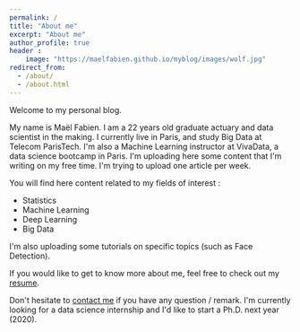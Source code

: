 ```yaml
---
permalink: /
title: "About me"
excerpt: "About me"
author_profile: true
header :
    image: "https://maelfabien.github.io/myblog/images/wolf.jpg"
redirect_from: 
  - /about/
  - /about.html
---
```


Welcome to my personal blog. 

My name is Maël Fabien. I am a 22 years old graduate actuary and data scientist in the making. I currently live in Paris, and study Big Data at Telecom ParisTech. I'm also a Machine Learning instructor at VivaData, a data science bootcamp in Paris. I'm uploading here some content that I'm writing on my free time. I'm trying to upload one article per week. 

You will find here content related to my fields of interest :
- Statistics
- Machine Learning
- Deep Learning
- Big Data

I'm also uploading some tutorials on specific topics (such as Face Detection). 

If you would like to get to know more about me, feel free to check out my [resume](https://maelfabien.github.io/myblog//cv/).

Don't hesitate to [contact me](mailto:mael.fabien@gmail.com) if you have any question / remark. I'm currently looking for a data science internship and I'd like to start a Ph.D. next year (2020). 
